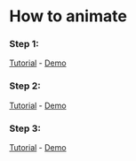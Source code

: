 # How to animate

### Step 1:
[Tutorial](https://youtu.be/zBRqnSiq_VM) - [Demo](https://kovalenkoiryna15.github.io/how-to-animate/step1/)

### Step 2:
[Tutorial](https://learn.javascript.ru/js-animation) - [Demo](https://kovalenkoiryna15.github.io/how-to-animate/step2/)

### Step 3:
[Tutorial](https://developer.mozilla.org/en-US/docs/Web/API/window/requestAnimationFrame) - [Demo](https://kovalenkoiryna15.github.io/how-to-animate/step3/)
